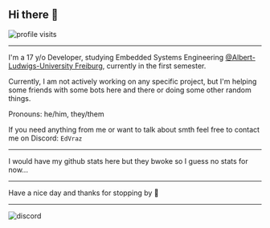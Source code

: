 ## Hi there 👋
![profile visits](https://komarev.com/ghpvc/?username=EdVraz&color=green)
_______________________________________________

I'm a 17 y/o Developer, studying Embedded Systems Engineering [@Albert-Ludwigs-University Freiburg](https://uni-freiburg.de/en/), currently in the first semester.

Currently, I am not actively working on any specific project, but I'm helping some friends with some bots here and there or doing some other random things.

Pronouns: he/him, they/them 

If you need anything from me or want to talk about smth feel free to contact me on Discord: `EdVraz`


_______________________________________________
I would have my github stats here but they bwoke so I guess no stats for now...
_______________________________________________

Have a nice day and thanks for stopping by 👋 
_______________________________________________

![discord](https://discord.c99.nl/widget/theme-3/708275751816003615.png) 
